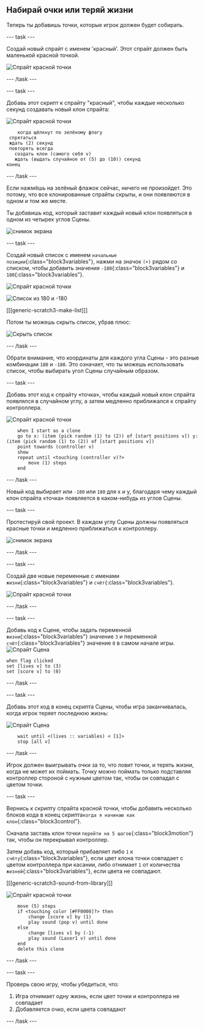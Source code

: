 ## Набирай очки или теряй жизни

Теперь ты добавишь точки, которые игрок должен будет собирать.

\--- task \---

Создай новый спрайт с именем 'красный'. Этот спрайт должен быть маленькой красной точкой.

![Спрайт красной точки](images/dots-red.png)

\--- /task \---

\--- task \---

Добавь этот скрипт к спрайту "красный", чтобы каждые несколько секунд создавать новый клон спрайта:

![Спрайт красной точки](images/red-sprite.png)

```blocks3
    когда щёлкнут по зелёному флагу
 спрятаться
 ждать (2) секунд
 повторять всегда 
   создать клон (самого себя v)
   ждать (выдать случайное от (5) до (10)) секунд
конец
```

\--- /task \---

Если нажмёшь на зелёный флажок сейчас, ничего не произойдет. Это потому, что все клонированные спрайты скрыты, и они появляются в одном и том же месте.

Ты добавишь код, который заставит каждый новый клон появляться в одном из четырех углов Сцены.

![снимок экрана](images/dots-start.png)

\--- task \---

Создай новый список с именем `начальные позиции`{:class="block3variables"}, нажми на значок `(+)` рядом со списком, чтобы добавить значения `-180`{:class="block3variables"} и `180`{:class="block3variables"}.

![Спрайт красной точки](images/red-sprite.png)

![Список из 180 и -180](images/dots-list.png)

[[[generic-scratch3-make-list]]]

Потом ты можешь скрыть список, убрав плюс:

![Скрыть список](images/hide-list.png)

\--- /task \---

Обрати внимание, что координаты для каждого угла Сцены - это разные комбинации `180` и `-180`. Это означает, что ты можешь использовать список, чтобы выбирать угол Сцены случайным образом.

\--- task \---

Добавь этот код к спрайту «точка», чтобы каждый новый клон спрайта появлялся в случайном углу, а затем медленно приближался к спрайту контроллера.

![Спрайт красной точки](images/red-sprite.png)

```blocks3
    when I start as a clone
    go to x: (item (pick random (1) to (2)) of [start positions v]) y: (item (pick random (1) to (2)) of [start positions v])
    point towards (controller v)
    show
    repeat until <touching (controller v)?>
        move (1) steps
    end
```

\--- /task \---

Новый код выбирает или `-180` или `180` для x и y, благодаря чему каждый клон спрайта «точка» появляется в каком-нибудь из углов Сцены.

\--- task \---

Протестируй свой проект. В каждом углу Сцены должны появляться красные точки и медленно приближаться к контроллеру.

![снимок экрана](images/dots-red-test.png)

\--- /task \---

\--- task \---

Создай две новые переменные с именами `жизни`{:class="block3variables"} и `счёт`{:class="block3variables"}.

![Спрайт красной точки](images/red-sprite.png)

\--- /task \---

\--- task \---

Добавь код к Сцене, чтобы задать переменной `жизни`{:class="block3variables"} значение `3` и переменной `счёт`{:class="block3variables"} значение `0` в самом начале игры. ![Спрайт Сцена](images/stage-sprite.png)

```blocks3
when flag clicked
set [lives v] to (3)
set [score v] to (0)
```

\--- /task \---

\--- task \---

Добавь этот код в конец скрипта Сцены, чтобы игра заканчивалась, когда игрок теряет последнюю жизнь:

![Спрайт Сцена](images/stage-sprite.png)

```blocks3
    wait until <(lives :: variables) < [1]>
    stop [all v]
```

\--- /task \---

Игрок должен выигрывать очки за то, что ловит точки, и терять жизни, когда не может их поймать. Точку можно поймать только подставляя контроллер стороной с нужным цветом так, чтобы он совпадал с цветом точки.

\--- task \---

Вернись к скрипту спрайта красной точки, чтобы добавить несколько блоков кода в конец скрипта`когда я начинаю как клон`{:class="block3control"}.

Сначала заставь клон точки `перейти на 5 шагов`{:class="block3motion"} так, чтобы он перекрывал контроллер.

Затем добавь код, который прибавляет либо `1` к `счёту`{:class="block3variables"}, если цвет клона точки совпадает с цветом контроллера при касании, либо отнимает `1` от количества `жизней`{:class="block3variables"}, если цвета не совпадают.

[[[generic-scratch3-sound-from-library]]]

![Спрайт красной точки](images/red-sprite.png)

```blocks3
    move (5) steps
    if <touching color [#FF0000]?> then
        change [score v] by (1)
        play sound (pop v) until done
    else
        change [lives v] by (-1)
        play sound (Laser1 v) until done
    end
    delete this clone
```

\--- /task \---

\--- task \---

Проверь свою игру, чтобы убедиться, что:

1. Игра отнимает одну жизнь, если цвет точки и контроллера не совпадает
2. Добавляется очко, если цвета совпадают

\--- /task \---